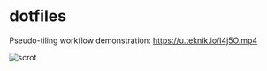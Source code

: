 # dotfiles

Pseudo-tiling workflow demonstration: https://u.teknik.io/I4j5O.mp4

![scrot](https://i.imgur.com/tjg2rbj.png)
